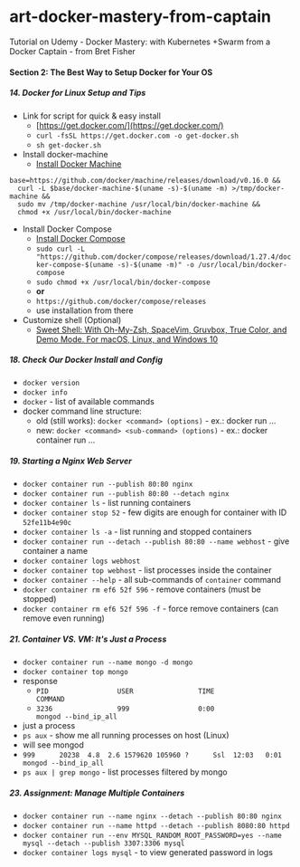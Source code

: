 # art-docker-mastery-from-captain
Tutorial on Udemy - Docker Mastery: with Kubernetes +Swarm from a Docker Captain - from Bret Fisher

####  Section 2: The Best Way to Setup Docker for Your OS

#####  14. Docker for Linux Setup and Tips

-  Link for script for quick & easy install
    -  [https://get.docker.com/](https://get.docker.com/)
    -  `curl -fsSL https://get.docker.com -o get-docker.sh`
    -  `sh get-docker.sh`
-  Install docker-machine
    -  [Install Docker Machine](https://docs.docker.com/machine/install-machine/)
```shell script
base=https://github.com/docker/machine/releases/download/v0.16.0 &&
  curl -L $base/docker-machine-$(uname -s)-$(uname -m) >/tmp/docker-machine &&
  sudo mv /tmp/docker-machine /usr/local/bin/docker-machine &&
  chmod +x /usr/local/bin/docker-machine
```
-  Install Docker Compose
    -  [Install Docker Compose](https://docs.docker.com/compose/install/)
    -  `sudo curl -L "https://github.com/docker/compose/releases/download/1.27.4/docker-compose-$(uname -s)-$(uname -m)" -o /usr/local/bin/docker-compose`
    -  `sudo chmod +x /usr/local/bin/docker-compose`
    -  **or**
    -  `https://github.com/docker/compose/releases`
    -  use installation from there
-  Customize shell (Optional)
    -  [Sweet Shell: With Oh-My-Zsh, SpaceVim, Gruvbox, True Color, and Demo Mode. For macOS, Linux, and Windows 10](https://www.bretfisher.com/shell/)    
    
#####  18. Check Our Docker Install and Config

-  `docker version`
-  `docker info`
-  `docker` - list of available commands
-  docker command line structure:
    -  old (still works): `docker <command> (options)` - ex.: docker run ...   
    -  new: `docker <command> <sub-command> (options)` - ex.: docker container run ...   
    
#####  19. Starting a Nginx Web Server

-  `docker container run --publish 80:80 nginx`
-  `docker container run --publish 80:80 --detach nginx`
-  `docker container ls` - list running containers
-  `docker container stop 52` - few digits are enough for container with ID `52fe11b4e90c`
-  `docker container ls -a` - list running and stopped containers
-  `docker container run --detach --publish 80:80 --name webhost` - give container a name
-  `docker container logs webhost`
-  `docker container top webhost` - list processes inside the container
-  `docker container --help` - all sub-commands of `container` command
-  `docker container rm ef6 52f 596` - remove containers (must be stopped) 
-  `docker container rm ef6 52f 596 -f` - force remove containers (can remove even running) 

#####  21. Container VS. VM: It's Just a Process

-  `docker container run --name mongo -d mongo`
-  `docker container top mongo`
-  response
    -  `PID                 USER                TIME                COMMAND`
    -  `3236                999                 0:00                mongod --bind_ip_all`
-  just a process
-  `ps aux` - show me all running processes on host (Linux)
-  will see mongod
-  `999      20238  4.8  2.6 1579620 105960 ?      Ssl  12:03   0:01 mongod --bind_ip_all`
-  `ps aux | grep mongo` - list processes filtered by mongo

#####  23. Assignment: Manage Multiple Containers

-  `docker container run --name nginx --detach --publish 80:80 nginx`
-  `docker container run --name httpd --detach --publish 8080:80 httpd`    
-  `docker container run --env MYSQL_RANDOM_ROOT_PASSWORD=yes --name mysql --detach --publish 3307:3306 mysql`
-  `docker container logs mysql` - to view generated password in logs
